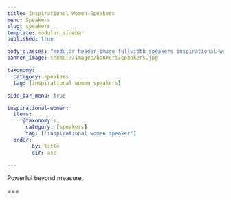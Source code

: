 ```yaml
---
title: Inspirational Women Speakers
menu: Speakers
slug: speakers
template: modular_sidebar
published: true

body_classes: "modular header-image fullwidth speakers inspirational-women-speakers"
banner_image: theme://images/banners/speakers.jpg

taxonomy:
  category: speakers
  tag: [inspirational women speakers]

side_bar_menu: true

inspirational-women:
  items:
    '@taxonomy':
      category: [speakers]
      tag: ['inspirational women speaker']
  order:
        by: title
        dir: asc

---
```


Powerful beyond measure.

===
